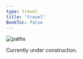 ```yaml
---
type: travel
title: "travel"
BookToc: false
---
```


![paths](/images/paths.gif)

Currently under construction.